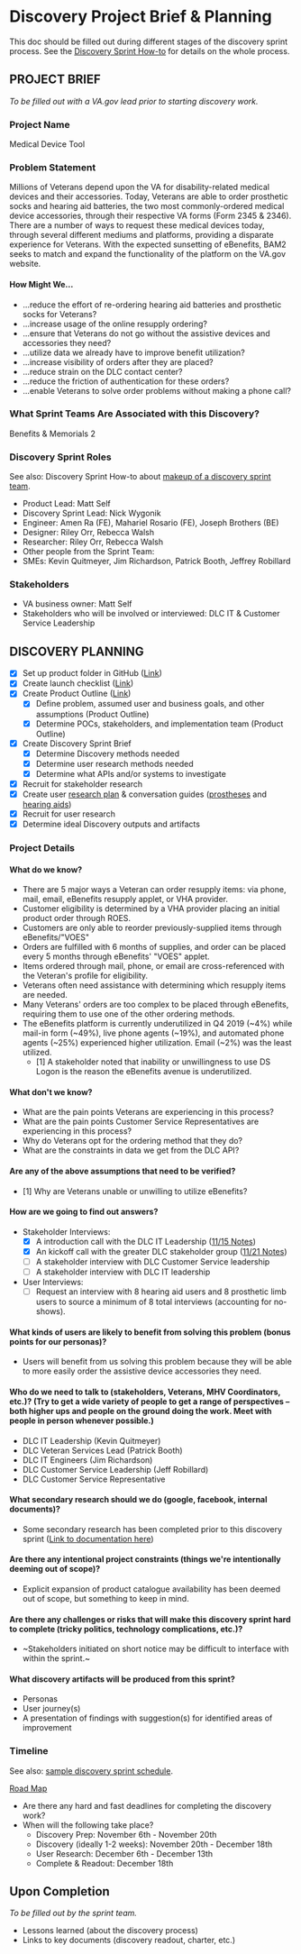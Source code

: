 # Discovery Project Brief & Planning

This doc should be filled out during different stages of the discovery sprint process. See the [Discovery Sprint How-to](https://github.com/department-of-veterans-affairs/va.gov-team/blob/master/platform/research/discovery-sprints/how-to-run-discovery-sprint.md) for details on the whole process.

## PROJECT BRIEF
_To be filled out with a VA.gov lead prior to starting discovery work._

### Project Name
Medical Device Tool

### Problem Statement
Millions of Veterans depend upon the VA for disability-related medical devices and their accessories. Today, Veterans are able to order prosthetic socks and hearing aid batteries, the two most commonly-ordered medical device accessories, through their respective VA forms (Form 2345 & 2346). There are a number of ways to request these medical devices today, through several different mediums and platforms, providing a disparate experience for Veterans. With the expected sunsetting of eBenefits, BAM2 seeks to match and expand the functionality of the platform on the VA.gov website.

#### How Might We...
- ...reduce the effort of re-ordering hearing aid batteries and prosthetic socks for Veterans?
- ...increase usage of the online resupply ordering?
- ...ensure that Veterans do not go without the assistive devices and accessories they need?
- ...utilize data we already have to improve benefit utilization?
- ...increase visibility of orders after they are placed?
- ...reduce strain on the DLC contact center?
- ...reduce the friction of authentication for these orders?
- ...enable Veterans to solve order problems without making a phone call?

### What Sprint Teams Are Associated with this Discovery? 
Benefits & Memorials 2

### Discovery Sprint Roles
See also: Discovery Sprint How-to about [makeup of a discovery sprint team](https://github.com/department-of-veterans-affairs/va.gov-team/blob/master/platform/research/discovery-sprints/how-to-run-discovery-sprint.md).

* Product Lead: Matt Self
* Discovery Sprint Lead: Nick Wygonik
* Engineer: Amen Ra (FE), Mahariel Rosario (FE), Joseph Brothers (BE)
* Designer: Riley Orr, Rebecca Walsh
* Researcher: Riley Orr, Rebecca Walsh
* Other people from the Sprint Team:
* SMEs: Kevin Quitmeyer, Jim Richardson, Patrick Booth, Jeffrey Robillard

### Stakeholders
* VA business owner: Matt Self
* Stakeholders who will be involved or interviewed: DLC IT & Customer Service Leadership

## DISCOVERY PLANNING
- [x] Set up product folder in GitHub ([Link](https://github.com/department-of-veterans-affairs/va.gov-team/tree/master/products/medical-device-tool))
- [x] Create launch checklist ([Link](https://github.com/department-of-veterans-affairs/va.gov-team/blob/master/products/medical-device-tool/launch-checklist.md))
- [x] Create Product Outline ([Link](https://github.com/department-of-veterans-affairs/va.gov-team/blob/master/products/medical-device-tool/product-outline.md))
  - [x] Define problem, assumed user and business goals, and other assumptions (Product Outline)
  - [x] Determine POCs, stakeholders, and implementation team (Product Outline)
- [x] Create Discovery Sprint Brief
  - [x] Determine Discovery methods needed
  - [x] Determine user research methods needed
  - [x] Determine what APIs and/or systems to investigate
- [x] Recruit for stakeholder research
- [x] Create user [research plan](https://github.com/department-of-veterans-affairs/va.gov-team/blob/master/products/medical-device-tool/research/discovery-nov19/research-plan.md) & conversation guides ([prostheses](https://github.com/department-of-veterans-affairs/va.gov-team/blob/master/products/medical-device-tool/research/discovery-nov19/veteran-conversation-guide-prostheses.md) and [hearing aids](https://github.com/department-of-veterans-affairs/va.gov-team/blob/master/products/medical-device-tool/research/discovery-nov19/veteran-conversation-guide-hearingaids.md))
- [x] Recruit for user research
- [x] Determine ideal Discovery outputs and artifacts

### Project Details

#### What do we know?
  - There are 5 major ways a Veteran can order resupply items: via phone, mail, email, eBenefits resupply applet, or VHA provider.
  - Customer eligibility is determined by a VHA provider placing an initial product order through ROES.
  - Customers are only able to reorder previously-supplied items through eBenefits/"VOES"
  - Orders are fulfilled with 6 months of supplies, and order can be placed every 5 months through eBenefits' "VOES" applet.
  - Items ordered through mail, phone, or email are cross-referenced with the Veteran's profile for eligibility.
  - Veterans often need assistance with determining which resupply items are needed.
  - Many Veterans' orders are too complex to be placed through eBenefits, requiring them to use one of the other ordering methods.
  - The eBenefits platform is currently underutilized in Q4 2019 (~4%) while mail-in form (~49%), live phone agents (~19%), and automated phone agents (~25%) experienced higher utilization. Email (~2%) was the least utilized.
    - [1] A stakeholder noted that inability or unwillingness to use DS Logon is the reason the eBenefits avenue is underutilized. 

#### What don't we know?
  - What are the pain points Veterans are experiencing in this process?
  - What are the pain points Customer Service Representatives are experiencing in this process?
  - Why do Veterans opt for the ordering method that they do?
  - What are the constraints in data we get from the DLC API? 

#### Are any of the above assumptions that need to be verified?
  - [1] Why are Veterans unable or unwilling to utilize eBenefits?

#### How are we going to find out answers? 
  - Stakeholder Interviews:
    - [x] A introduction call with the DLC IT Leadership ([11/15 Notes](https://github.com/department-of-veterans-affairs/va.gov-team/blob/master/products/medical-device-tool/meetings/20191115-DALC-stakeholder-introductions.md))
    - [x] An kickoff call with the greater DLC stakeholder group ([11/21 Notes](https://github.com/department-of-veterans-affairs/va.gov-team/blob/master/products/medical-device-tool/meetings/20191121-DALC-stakeholder-meeting.md))
    - [ ] A stakeholder interview with DLC Customer Service leadership
    - [ ] A stakeholder interview with DLC IT leadership
  - User Interviews:
    - [ ] Request an interview with 8 hearing aid users and 8 prosthetic limb users to source a minimum of 8 total interviews (accounting for no-shows).

#### What kinds of users are likely to benefit from solving this problem (bonus points for our personas)?
  - Users will benefit from us solving this problem because they will be able to more easily order the assistive device accessories they need.

#### Who do we need to talk to (stakeholders, Veterans, MHV Coordinators, etc.)? (Try to get a wide variety of people to get a range of perspectives – both higher ups and people on the ground doing the work. Meet with people in person whenever possible.)
  - DLC IT Leadership (Kevin Quitmeyer)
  - DLC Veteran Services Lead (Patrick Booth)
  - DLC IT Engineers (Jim Richardson)
  - DLC Customer Service Leadership (Jeff Robillard)
  - DLC Customer Service Representative
  
#### What secondary research should we do (google, facebook, internal documents)?
  - Some secondary research has been completed prior to this discovery sprint ([Link to documentation here](https://github.com/department-of-veterans-affairs/va.gov-team/blob/master/products/medical-device-tool/research/preliminary-research-notes.md))

#### Are there any intentional project constraints (things we're intentionally deeming out of scope)?
  - Explicit expansion of product catalogue availability has been deemed out of scope, but something to keep in mind.

#### Are there any challenges or risks that will make this discovery sprint hard to complete (tricky politics, technology complications, etc.)?
  - ~Stakeholders initiated on short notice may be difficult to interface with within the sprint.~

#### What discovery artifacts will be produced from this sprint?
  - Personas
  - User journey(s)
  - A presentation of findings with suggestion(s) for identified areas of improvement

### Timeline
See also: [sample discovery sprint schedule](https://github.com/department-of-veterans-affairs/va.gov-team/blob/master/platform/research/discovery-sprints/sample-discovery-sprint-schedule.md).

[Road Map](https://github.com/department-of-veterans-affairs/va.gov-team/blob/master/products/medical-device-tool/Road-map%202small.PNG)

* Are there any hard and fast deadlines for completing the discovery work?
* When will the following take place?
  * Discovery Prep: November 6th - November 20th
  * Discovery (ideally 1-2 weeks): November 20th - December 18th
  * User Research: December 6th - December 13th
  * Complete & Readout: December 18th

## Upon Completion
_To be filled out by the sprint team._

* Lessons learned (about the discovery process)
* Links to key documents (discovery readout, charter, etc.)
